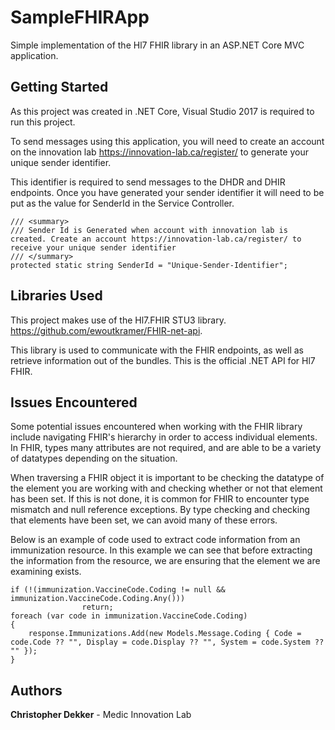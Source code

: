 # SampleFHIRApp

Simple implementation of the Hl7 FHIR library in an ASP.NET Core MVC application.

## Getting Started
As this project was created in .NET Core, Visual Studio 2017 is required to run this project.

To send messages using this application, you will need to create an account on the innovation lab https://innovation-lab.ca/register/ to generate your unique sender identifier. 

This identifier is required to send messages to the DHDR and DHIR endpoints. Once you have generated your sender identifier it will need to be put as the value for SenderId in the Service Controller.


```
/// <summary>
/// Sender Id is Generated when account with innovation lab is created. Create an account https://innovation-lab.ca/register/ to receive your unique sender identifier
/// </summary>
protected static string SenderId = "Unique-Sender-Identifier";
```

## Libraries Used

This project makes use of the Hl7.FHIR STU3 library. https://github.com/ewoutkramer/FHIR-net-api.

This library is used to communicate with the FHIR endpoints, as well as retrieve information out of the bundles. This is the official .NET API for Hl7 FHIR.

## Issues Encountered

Some potential issues encountered when working with the FHIR library include navigating FHIR's hierarchy in order to access individual elements. In FHIR, types many attributes are not required, and are able to be a variety of datatypes depending on the situation. 

When traversing a FHIR object it is important to be checking the datatype of the element you are working with and checking whether or not that element has been set. If this is not done, it is common for FHIR to encounter type mismatch and null reference exceptions. By type checking and checking that elements have been set, we can avoid many of these errors.

Below is an example of code used to extract code information from an immunization resource. In this example we can see that before extracting the information from the resource, we are ensuring that the element we are examining exists.

```
if (!(immunization.VaccineCode.Coding != null && immunization.VaccineCode.Coding.Any()))
                return;
foreach (var code in immunization.VaccineCode.Coding)
{
    response.Immunizations.Add(new Models.Message.Coding { Code = code.Code ?? "", Display = code.Display ?? "", System = code.System ?? "" });
}
```

## Authors

**Christopher Dekker** - Medic Innovation Lab